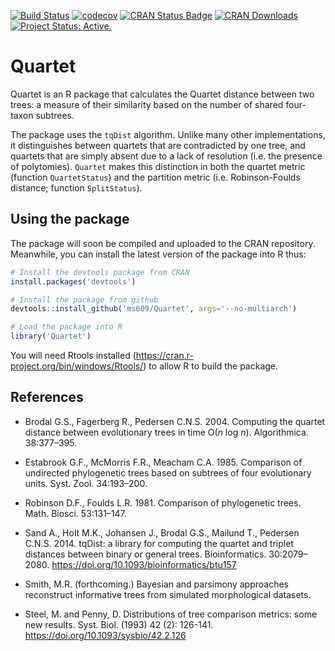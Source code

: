 [![Build Status](https://travis-ci.org/ms609/Quartet.svg?branch=master)](https://travis-ci.org/ms609/Quartet)
[![codecov](https://codecov.io/gh/ms609/Quartet/branch/master/graph/badge.svg)](https://codecov.io/gh/ms609/Quartet)
[![CRAN Status Badge](http://www.r-pkg.org/badges/version/Quartet)](https://cran.r-project.org/package=Quartet)
[![CRAN Downloads](http://cranlogs.r-pkg.org/badges/Quartet)](https://cran.r-project.org/package=Quartet)<!--
[![Research software impact](http://depsy.org/api/package/cran/Quartet/badge.svg)](http://depsy.org/package/r/Quartet)-->
[![Project Status: Active.](http://www.repostatus.org/badges/latest/active.svg)](http://www.repostatus.org/#active)

# Quartet

Quartet is an R package that calculates the Quartet distance between two trees:
a measure of their similarity based on the number of shared four-taxon subtrees.

The package uses the `tqDist` algorithm.  Unlike many other implementations,
it distinguishes between quartets that are contradicted by one tree,
and quartets that are simply absent due to a lack of resolution (i.e. the presence
of polytomies).  `Quartet` makes this distinction in both the quartet metric
(function `QuartetStatus`) and the partition metric (i.e. Robinson-Foulds distance;
function `SplitStatus`).


## Using the package
The package will soon be compiled and uploaded to the CRAN repository.  
Meanwhile, you can install the latest version of the package into R thus:

```r
# Install the devtools package from CRAN
install.packages('devtools')

# Install the package from github
devtools::install_github('ms609/Quartet', args='--no-multiarch')

# Load the package into R
library('Quartet')
```

You will need Rtools installed (https://cran.r-project.org/bin/windows/Rtools/) to allow R to build the package.

## References
- Brodal G.S., Fagerberg R., Pedersen C.N.S. 2004. Computing the quartet 
  distance between evolutionary trees in time O(_n_ log _n_). 
  Algorithmica. 38:377–395.

- Estabrook G.F., McMorris F.R., Meacham C.A. 1985. Comparison of undirected 
  phylogenetic trees based on subtrees of four evolutionary units. 
  Syst. Zool. 34:193–200.

- Robinson D.F., Foulds L.R. 1981. Comparison of phylogenetic trees. 
  Math. Biosci. 53:131–147.

- Sand A., Holt M.K., Johansen J., Brodal G.S., Mailund T., Pedersen C.N.S. 2014.
  tqDist: a library for computing the quartet and triplet distances between 
  binary or general trees. 
  Bioinformatics. 30:2079–2080. https://doi.org/10.1093/bioinformatics/btu157

- Smith, M.R. (forthcoming.) Bayesian and parsimony approaches reconstruct 
  informative trees from simulated morphological datasets.

- Steel, M. and Penny, D. Distributions of tree comparison metrics: some new results.
  Syst. Biol. (1993) 42 (2): 126-141. https://doi.org/10.1093/sysbio/42.2.126

